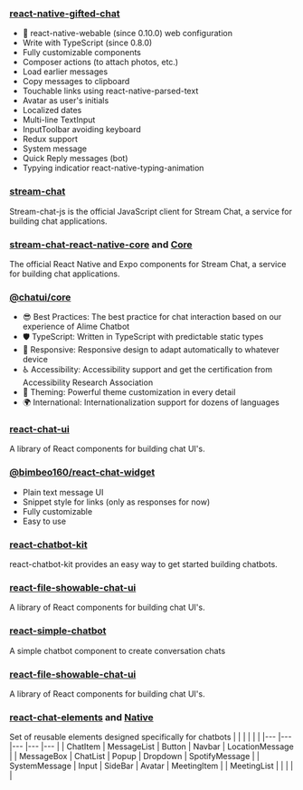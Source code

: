 ### [react-native-gifted-chat](https://www.npmjs.com/package/react-native-gifted-chat)
- 🎉 react-native-webable (since 0.10.0) web configuration
- Write with TypeScript (since 0.8.0)
- Fully customizable components
- Composer actions (to attach photos, etc.)
- Load earlier messages
- Copy messages to clipboard
- Touchable links using react-native-parsed-text
- Avatar as user's initials
- Localized dates
- Multi-line TextInput
- InputToolbar avoiding keyboard
- Redux support
- System message
- Quick Reply messages (bot)
- Typying indicatior react-native-typing-animation

### [stream-chat](https://www.npmjs.com/package/stream-chat)
Stream-chat-js is the official JavaScript client for Stream Chat, a service for building chat applications.

### [stream-chat-react-native-core](https://www.npmjs.com/package/stream-chat-react-native-core) and [Core](https://www.npmjs.com/package/@carrybible/react-native-stream-chat-core)
The official React Native and Expo components for Stream Chat, a service for building chat applications.

### [@chatui/core](https://www.npmjs.com/package/@chatui/core)
- 😎 Best Practices: The best practice for chat interaction based on our experience of Alime Chatbot
- 🛡 TypeScript: Written in TypeScript with predictable static types
- 📱 Responsive: Responsive design to adapt automatically to whatever device
- ♿ Accessibility: Accessibility support and get the certification from Accessibility Research Association
- 🎨 Theming: Powerful theme customization in every detail
- 🌍 International: Internationalization support for dozens of languages


### [react-chat-ui](https://www.npmjs.com/package/react-chat-ui)
A library of React components for building chat UI's.

### [@bimbeo160/react-chat-widget](https://www.npmjs.com/package/@bimbeo160/react-chat-widget)
- Plain text message UI
- Snippet style for links (only as responses for now)
- Fully customizable
- Easy to use

### [react-chatbot-kit](https://www.npmjs.com/package/react-chatbot-kit)
react-chatbot-kit provides an easy way to get started building chatbots.

### [react-file-showable-chat-ui](https://www.npmjs.com/package/react-file-showable-chat-ui) 
A library of React components for building chat UI's.

### [react-simple-chatbot](https://www.npmjs.com/package/react-simple-chatbot)
A simple chatbot component to create conversation chats

### [react-file-showable-chat-ui](https://www.npmjs.com/package/react-file-showable-chat-ui)
A library of React components for building chat UI's.


### [react-chat-elements](https://www.npmjs.com/package/react-chat-elements) and [Native](https://www.npmjs.com/package/react-chat-elements-av)
Set of reusable elements designed specifically for chatbots
|               |             |         |          |                 |
|---            |---          |---      |---       |---              |
| ChatItem      | MessageList | Button  | Navbar   | LocationMessage |
| MessageBox    | ChatList    | Popup   | Dropdown | SpotifyMessage  |
| SystemMessage | Input       | SideBar | Avatar   | MeetingItem     |
| MeetingList   |             |         |          |                 |



